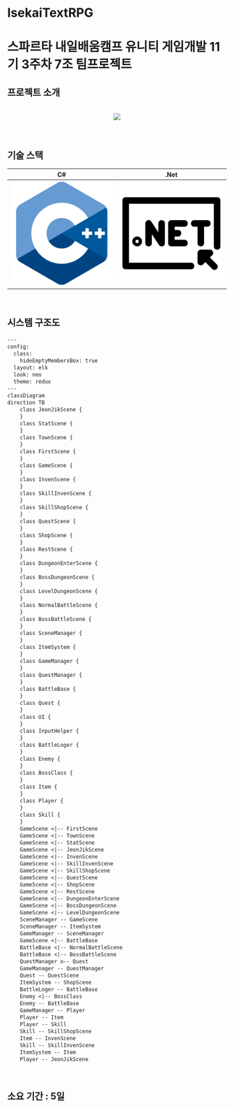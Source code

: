 # IsekaiTextRPG


# 스파르타 내일배움캠프 유니티 게임개발 11기 3주차 7조 팀프로젝트

## 프로젝트 소개

<p align="center">
<br>
  <img src="./images/GamePlay.gif">
  <br>
</p>

<br>

## 기술 스택

| C# | .Net |
| :--------: | :--------: |
|   ![csharp]    |   ![dotnet]    |

<br>

## 시스템 구조도

```mermaid
---
config:
  class:
    hideEmptyMembersBox: true
  layout: elk
  look: neo
  theme: redux
---
classDiagram
direction TB
    class JeonJikScene {
    }
    class StatScene {
    }
    class TownScene {
    }
    class FirstScene {
    }
    class GameScene {
    }
    class InvenScene {
    }
    class SkillInvenScene {
    }
    class SkillShopScene {
    }
    class QuestScene {
    }
    class ShopScene {
    }
    class RestScene {
    }
    class DungeonEnterScene {
    }
    class BossDungeonScene {
    }
    class LevelDungeonScene {
    }
    class NormalBattleScene {
    }
    class BossBattleScene {
    }
    class SceneManager {
    }
    class ItemSystem {
    }
    class GameManager {
    }
    class QuestManager {
    }
    class BattleBase {
    }
    class Quest {
    }
    class UI {
    }
    class InputHelper {
    }
    class BattleLoger {
    }
    class Enemy {
    }
    class BossClass {
    }
    class Item {
    }
    class Player {
    }
    class Skill {
    }
    GameScene <|-- FirstScene
    GameScene <|-- TownScene
    GameScene <|-- StatScene
    GameScene <|-- JeonJikScene
    GameScene <|-- InvenScene
    GameScene <|-- SkillInvenScene
    GameScene <|-- SkillShopScene
    GameScene <|-- QuestScene
    GameScene <|-- ShopScene
    GameScene <|-- RestScene
    GameScene <|-- DungeonEnterScene
    GameScene <|-- BossDungeonScene
    GameScene <|-- LevelDungeonScene
    SceneManager -- GameScene
    SceneManager -- ItemSystem
    GameManager -- SceneManager
    GameScene <|-- BattleBase
    BattleBase <|-- NormalBattleScene
    BattleBase <|-- BossBattleScene
    QuestManager o-- Quest
    GameManager -- QuestManager
    Quest -- QuestScene
    ItemSystem -- ShopScene
    BattleLoger -- BattleBase
    Enemy <|-- BossClass
    Enemy -- BattleBase
    GameManager -- Player
    Player -- Item
    Player -- Skill
    Skill -- SkillShopScene
    Item -- InvenScene
    Skill -- SkillInvenScene
    ItemSystem -- Item
    Player -- JeonJikScene

```


<br>

## 소요 기간 : 5일

<!-- Stack Icon Refernces -->

[csharp]: /media/Csharp.png
[dotnet]: /media/Dotnet.png



